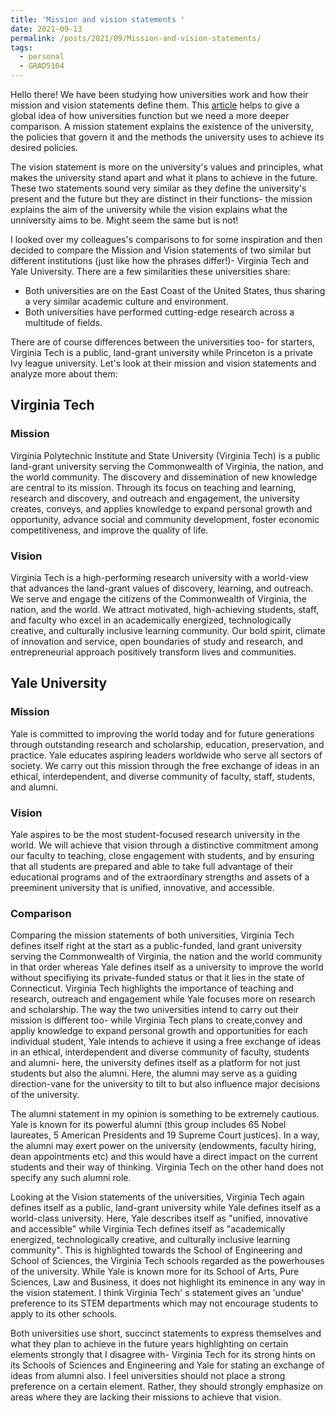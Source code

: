 ```yaml
---
title: 'Mission and vision statements '
date: 2021-09-13
permalink: /posts/2021/09/Mission-and-vision-statements/
tags:
  - personal
  - GRAD5104
---
```


Hello there!
We have been studying how universities work and how their mission and vision statements define them. This [article](https://blogs.lse.ac.uk/impactofsocialsciences/2017/12/20/what-do-universities-want-to-be-a-content-analysis-of-mission-and-vision-statements-worldwide/) helps to give a global idea of how universities function but we need a more deeper comparison. A mission statement explains the existence of the university, the policies that govern it and the methods the university uses to achieve its desired policies. 

The vision statement is more on the university's values and principles, what makes the university stand apart and what it plans to achieve in the future. These two statements sound very similar as they define the university's present and the future but they are distinct in their functions- the mission explains the aim of the university while the vision explains what the unniversity aims to be. Might seem the same but is not!

I looked over my colleagues's comparisons to for some inspiration and then decided to compare the Mission and Vision statements of two similar but different institutions (just like how the phrases differ!)- Virginia Tech and Yale University.
There are a few similarities these universities share:
- Both universities are on the East Coast of the United States, thus sharing a very similar academic culture and environment.
- Both universities have performed cutting-edge research across a multitude of fields. 

There are of course differences between the universities too- for starters, Virginia Tech is a public, land-grant university while Princeton is a private Ivy league university.
Let's look at their mission and vision statements and analyze more about them:

## Virginia Tech
### Mission

Virginia Polytechnic Institute and State University (Virginia Tech) is a public land-grant university serving the Commonwealth of Virginia, the nation, and the world community. The discovery and dissemination of new knowledge are central to its mission. Through its focus on teaching and learning, research and discovery, and outreach and engagement, the university creates, conveys, and applies knowledge to expand personal growth and opportunity, advance social and community development, foster economic competitiveness, and improve the quality of life.

### Vision

Virginia Tech is a high-performing research university with a world-view that advances the land-grant values of discovery, learning, and outreach. We serve and engage the citizens of the Commonwealth of Virginia, the nation, and the world. We attract motivated, high-achieving students, staff, and faculty who excel in an academically energized, technologically creative, and culturally inclusive learning community. Our bold spirit, climate of innovation and service, open boundaries of study and research, and entrepreneurial approach positively transform lives and communities.

## Yale University
### Mission

Yale is committed to improving the world today and for future generations through outstanding research and scholarship, education, preservation, and practice. Yale educates aspiring leaders worldwide who serve all sectors of society. We carry out this mission through the free exchange of ideas in an ethical, interdependent, and diverse community of faculty, staff, students, and alumni.

### Vision

Yale aspires to be the most student-focused research university in the world.  We will achieve that vision through a distinctive commitment among our faculty to teaching, close engagement with students, and by ensuring that all students are prepared and able to take full advantage of their educational programs and of the extraordinary strengths and assets of a preeminent university that is unified, innovative, and accessible.

### Comparison 

Comparing the mission statements of both universities, Virginia Tech defines itself right at the start as a public-funded, land grant university serving the Commonwealth of Virginia, the nation and the world community in that order whereas Yale defines itself as a university to improve the world without specifiying its private-funded status or that it lies in the state of Connecticut. Virginia Tech highlights the importance of teaching and research, outreach and engagement while Yale focuses more on research and scholarship. The way the two universities intend to carry out their mission is different too- while Virginia Tech  plans to create,convey and appliy knowledge to expand personal growth and opportunities for each individual student, Yale intends to achieve it using a free exchange of ideas in an ethical, interdependent and diverse community of faculty, students and alumni- here, the university defines itself as a platform for not just students but also the alumni. Here, the alumni may serve as a guiding direction-vane for the university to tilt to but also influence major decisions of the university. 

The alumni statement in my opinion is something to be extremely cautious. Yale is known for its powerful alumni (this group includes 65 Nobel laureates, 5 American Presidents and 19 Supreme Court justices). In a way, the alumni may exert power on the university (endowments, faculty hiring, dean appointments etc) and this would have a direct impact on the current students and their way of thinking. Virginia Tech on the other hand does not specify any such alumni role. 

Looking at the Vision statements of the universities, Virginia Tech again defines itself as a public, land-grant university while Yale defines itself as a world-class university. Here, Yale describes itself as "unified, innovative and accessible" while Virginia Tech defines itself as "academically energized, technologically creative, and culturally inclusive learning community". This is highlighted towards the School of Engineering and School of Sciences, the Virginia Tech schools regarded as the powerhouses of the university. While Yale is known more for its School of Arts, Pure Sciences, Law and Business, it does not highlight its eminence in any way in the vision statement. I think  Virginia Tech' s statement gives an 'undue' preference to its STEM departments which may not encourage students to apply to its other schools.  

Both universities use short, succinct statements to express themselves and what they plan to achieve in the future years highlighting on certain elements strongly that I disagree with-  Virginia Tech for its strong hints on its Schools of Sciences and Engineering and Yale for stating an exchange of ideas from alumni also. I feel universities should not place a strong preference on a certain element. Rather, they should strongly emphasize on areas where they are lacking their missions to achieve that vision.
